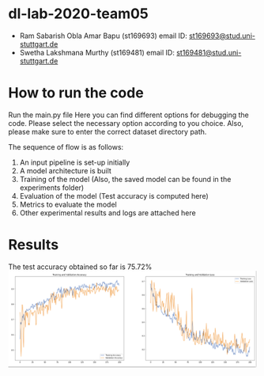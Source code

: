 # dl-lab-2020-team05
-   Ram Sabarish Obla Amar Bapu	(st169693)		email ID:  st169693@stud.uni-stuttgart.de
-   Swetha Lakshmana Murthy 		(st169481)		email ID:  st169481@stud.uni-stuttgart.de 

# How to run the code
Run the main.py file
Here you can find different options for debugging the code. Please select the necessary option according to you choice.
Also, please make sure to enter the correct dataset directory path.

The sequence of flow is as follows:
1.	An input pipeline is set-up initially
2.	A model architecture is built
3.	Training of the model	(Also, the saved model can be found in the experiments folder)
4.	Evaluation of the model	(Test accuracy is computed here)
5.	Metrics to evaluate the model
6.	Other experimental results and logs are attached here

# Results

The test accuracy obtained so far is 75.72%
![alt text](diabetic_retinopathy/experiments/Train_Val_Graph.png)

